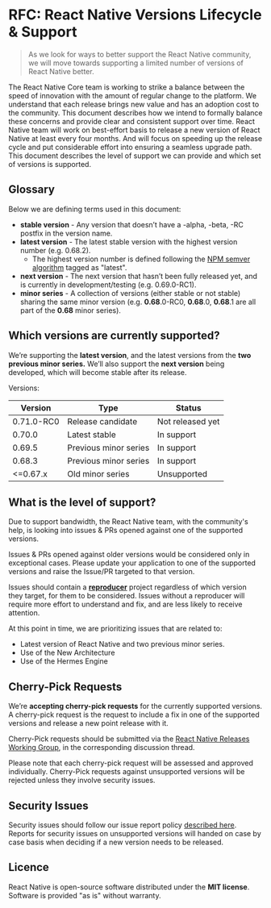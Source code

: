 # RFC: React Native Versions Lifecycle & Support

>As we look for ways to better support the React Native community, we will move towards supporting a limited number of versions of React Native better.

The React Native Core team is working to strike a balance between the speed of innovation with the amount of regular change to the platform. We understand that each release brings new value and has an adoption cost to the community.
This document describes how we intend to formally balance these concerns and provide clear and consistent support over time.
React Native team will work on best-effort basis to release a new version of React Native at least every four months. And will focus on speeding up the release cycle and put considerable effort into ensuring a seamless upgrade path.
This document describes the level of support we can provide and which set of versions is supported.

## Glossary

Below we are defining terms used in this document:

* **stable version** - Any version that doesn’t have a -alpha, -beta, -RC postfix in the version name.
* **latest version** - The latest stable version with the highest version number (e.g. 0.68.2).
    * The highest version number is defined following the [NPM semver algorithm](https://github.com/npm/node-semver) tagged as "latest".
* **next version** - The next version that hasn’t been fully released yet, and is currently in development/testing (e.g. 0.69.0-RC1).
* **minor series** - A collection of versions (either stable or not stable) sharing the same minor version (e.g. **0.68**.0-RC0, **0.68**.0, **0.68**.1 are all part of the **0.68** minor series).

## Which versions are currently supported?

We’re supporting the **latest version**, and the latest versions from the **two previous minor series.**
We’ll also support the **next version** being developed, which will become stable after its release.

Versions:

|Version	|Type	|Status	|
|---	|---	|---	|
|0.71.0-RC0	|Release candidate	| Not released yet |
|0.70.0	|Latest stable	|In support	|
|0.69.5	|Previous minor series	|In support	|
|0.68.3	|Previous minor series	|In support	|
|<=0.67.x	|Old minor series	|Unsupported	|

## What is the level of support?

Due to support bandwidth, the React Native team, with the community's help, is looking into issues & PRs opened against one of the supported versions.

Issues & PRs opened against older versions would be considered only in exceptional cases. Please update your application to one of the supported versions and raise the Issue/PR targeted to that version.

Issues should contain a [**reproducer**](https://stackoverflow.com/help/minimal-reproducible-example) project regardless of which version they target, for them to be considered.
Issues without a reproducer will require more effort to understand and fix, and are less likely to receive attention.

At this point in time, we are prioritizing issues that are related to:

* Latest version of React Native and two previous minor series.
* Use of the New Architecture
* Use of the Hermes Engine

## Cherry-Pick Requests

We’re **accepting cherry-pick requests** for the currently supported versions. A cherry-pick request is the request to include a fix in one of the supported versions and release a new point release with it.

Cherry-Pick requests should be submitted via the [React Native Releases Working Group](https://github.com/reactwg/react-native-releases/discussions/categories/patches), in the corresponding discussion thread.

Please note that each cherry-pick request will be assessed and approved individually. Cherry-Pick requests against unsupported versions will be rejected unless they involve security issues.

## Security Issues

Security issues should follow our issue report policy [described here](https://reactnative.dev/contributing/overview#security-bugs).
Reports for security issues on unsupported versions will handed on case by case basis when deciding if a new version needs to be released.

## Licence

React Native is open-source software distributed under the **MIT license**. Software is provided "as is" without warranty.
